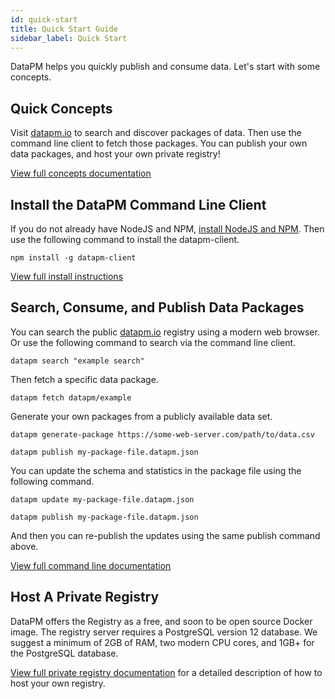 ```yaml
---
id: quick-start
title: Quick Start Guide
sidebar_label: Quick Start
---
```


DataPM helps you quickly publish and consume data. Let's start with some concepts.

## Quick Concepts

Visit [datapm.io](https://datapm.io) to search and discover packages of data. Then use the command line client to fetch those packages. You can publish your own data packages, and host your own private registry!

[View full concepts documentation](concepts.md)

## Install the DataPM Command Line Client

If you do not already have NodeJS and NPM, [install NodeJS and NPM](https://nodejs.org/en/). Then use the following command to install the datapm-client.

```text
npm install -g datapm-client
```

[View full install instructions](command-line-client.md)

## Search, Consume, and Publish Data Packages

You can search the public [datapm.io](https://datapm.io) registry using a modern web browser. Or use the following command to search via the command line client.

```text
datapm search "example search"
```

Then fetch a specific data package.

```text
datapm fetch datapm/example
```

Generate your own packages from a publicly available data set.

```text
datapm generate-package https://some-web-server.com/path/to/data.csv

datapm publish my-package-file.datapm.json
```

You can update the schema and statistics in the package file using the following command.

```text
datapm update my-package-file.datapm.json

datapm publish my-package-file.datapm.json
```

And then you can re-publish the updates using the same publish command above.

[View full command line documentation](command-line-client.md)

## Host A Private Registry

DataPM offers the Registry as a free, and soon to be open source Docker image. The registry server requires a PostgreSQL version 12 database. We suggest a minimum of 2GB of RAM, two modern CPU cores, and 1GB+ for the PostgreSQL database.

[View full private registry documentation](private-registry.md) for a detailed description of how to host your own registry.
